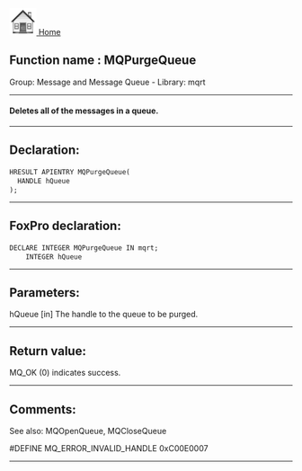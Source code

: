 [<img src="../../images/home.png"> Home ](https://github.com/VFPX/Win32API)  

## Function name : MQPurgeQueue
Group: Message and Message Queue - Library: mqrt    
***  


#### Deletes all of the messages in a queue.
***  


## Declaration:
```foxpro  
HRESULT APIENTRY MQPurgeQueue(
  HANDLE hQueue
);  
```  
***  


## FoxPro declaration:
```foxpro  
DECLARE INTEGER MQPurgeQueue IN mqrt;
	INTEGER hQueue  
```  
***  


## Parameters:
hQueue
[in] The handle to the queue to be purged.  
***  


## Return value:
MQ_OK (0) indicates success.  
***  


## Comments:
See also: MQOpenQueue, MQCloseQueue   
  
#DEFINE MQ_ERROR_INVALID_HANDLE 0xC00E0007  
  
***  

